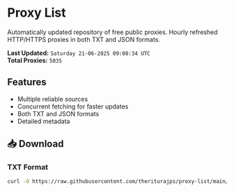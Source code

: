# Proxy List

Automatically updated repository of free public proxies. Hourly refreshed HTTP/HTTPS proxies in both TXT and JSON formats.

**Last Updated:** `Saturday 21-06-2025 09:08:34 UTC`  
**Total Proxies:** `5035`

## Features
- Multiple reliable sources
- Concurrent fetching for faster updates
- Both TXT and JSON formats
- Detailed metadata

## 📥 Download

### TXT Format
```bash
curl -O https://raw.githubusercontent.com/theriturajps/proxy-list/main/proxies.txt